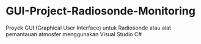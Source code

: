 # GUI-Project-Radiosonde-Monitoring
Proyek GUI (Graphical User Interface) untuk Radiosonde atau alat pemantauan atmosfer menggunakan Visual Studio C#
